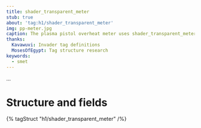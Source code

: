 ```yaml
---
title: shader_transparent_meter
stub: true
about: 'tag:h1/shader_transparent_meter'
img: pp-meter.jpg
caption: The plasma pistol overheat meter uses shader_transparent_meter.
thanks:
  Kavawuvi: Invader tag definitions
  MosesOfEgypt: Tag structure research
keywords:
  - smet
---
```

...

# Structure and fields

{% tagStruct "h1/shader_transparent_meter" /%}
